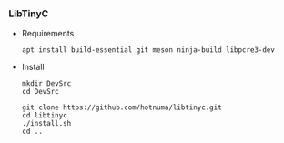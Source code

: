 ### LibTinyC

* Requirements
    
    ```
    apt install build-essential git meson ninja-build libpcre3-dev
    ```

* Install
    
    ```
    mkdir DevSrc
    cd DevSrc
    
    git clone https://github.com/hotnuma/libtinyc.git
    cd libtinyc
    ./install.sh
    cd ..
    
    ```



